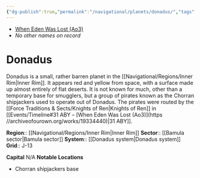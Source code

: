 ```yaml
---
{"dg-publish":true,"permalink":"/navigational/planets/donadus/","tags":["map","innerrim","bamula","planet"],"noteIcon":"saber1"}
---
```


- [When Eden Was Lost (Ao3)](https://archiveofourown.org/works/19334440/chapters/45992584)
- *No other names on record* 
# Donadus
Donadus is a small, rather barren planet in the [[Navigational/Regions/Inner Rim\|Inner Rim]]. It appears red and yellow from space, with a surface made up almost entirely of flat deserts. It is not known for much, other than a temporary base for smugglers, but a group of pirates known as the Chorran shipjackers used to operate out of Donadus. The pirates were routed by the [[Force Traditions & Sects/Knights of Ren\|Knights of Ren]] in [[Events/Timeline#31 ABY – [When Eden Was Lost (Ao3)](https //archiveofourown.org/works/19334440)\|31 ABY]].

**Region**::  [[Navigational/Regions/Inner Rim\|Inner Rim]]
**Sector**::  [[Bamula sector\|Bamula sector]]
**System**::  [[Donadus system\|Donadus system]]
**Grid**::  J-13

**Capital** N/A
**Notable Locations**
- Chorran shipjackers base
